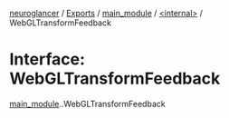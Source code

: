 [neuroglancer](../README.md) / [Exports](../modules.md) / [main\_module](../modules/main_module.md) / [<internal\>](../modules/main_module._internal_.md) / WebGLTransformFeedback

# Interface: WebGLTransformFeedback

[main_module](../modules/main_module.md).[<internal>](../modules/main_module._internal_.md).WebGLTransformFeedback
